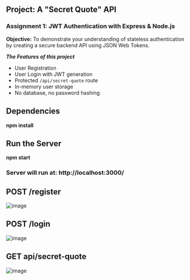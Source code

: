 ## Project: A "Secret Quote" API

### **Assignment 1: JWT Authentication with Express & Node.js**

**Objective:** To demonstrate your understanding of stateless authentication by creating a secure backend API using JSON Web Tokens.

***The Features of this project***
-  User Registration
-  User Login with JWT generation
-  Protected `/api/secret-quote` route
-  In-memory user storage
-  No database, no password hashing

  ## Dependencies
  **npm install**
  ## Run the Server
  **npm start**

### Server will run at:  http://localhost:3000/

## POST /register
![image](https://github.com/user-attachments/assets/5e767fc4-6d5b-4ce8-9deb-a6ea51048bbb)

## POST /login
![image](https://github.com/user-attachments/assets/5dc09481-661d-4347-bbd1-ccf166c4148a)

## GET api/secret-quote
![image](https://github.com/user-attachments/assets/c86a3736-9ed7-433e-8768-f5937903449f)



